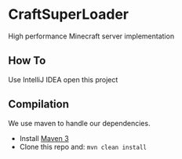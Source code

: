 CraftSuperLoader
======

High performance Minecraft server implementation


How To
-----------

Use IntelliJ IDEA open this project

Compilation
-----------

We use maven to handle our dependencies.

* Install [Maven 3](http://maven.apache.org/download.html)
* Clone this repo and: `mvn clean install`
